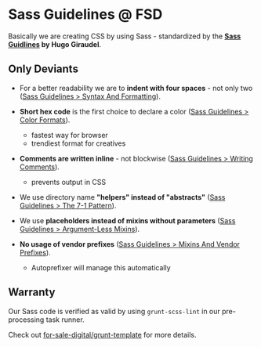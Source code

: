 # Sass Guidelines @ FSD

Basically we are creating CSS by using Sass - standardized by the **[Sass Guidlines](https://sass-guidelin.es/) by Hugo Giraudel**.

## Only Deviants

* For a better readability we are to **indent with four spaces**  - not only two ([Sass Guidelines > Syntax And Formatting](https://sass-guidelin.es/#syntax--formatting-1)).

* **Short hex code** is the first choice to declare a color ([Sass Guidelines > Color Formats](https://sass-guidelin.es/#color-formats)).
  * fastest way for browser
  * trendiest format for creatives

* **Comments are written inline** - not blockwise ([Sass Guidelines > Writing Comments](https://sass-guidelin.es/#writing-comments)).
  * prevents output in CSS

* We use directory name **"helpers" instead of "abstracts"** ([Sass Guidelines > The 7-1 Pattern](https://sass-guidelin.es/#the-7-1-pattern)).

* We use **placeholders instead of mixins without parameters** ([Sass Guidelines > Argument-Less Mixins](https://sass-guidelin.es/#argument-less-mixins)).

* **No usage of vendor prefixes** ([Sass Guidelines > Mixins And Vendor Prefixes](https://sass-guidelin.es/#mixins-and-vendor-prefixes)).
  * Autoprefixer will manage this automatically

## Warranty

Our Sass code is verified as valid by using `grunt-scss-lint` in our pre-processing task runner.

Check out [for-sale-digital/grunt-template](https://github.com/for-sale-digital/grunt-template) for more details.